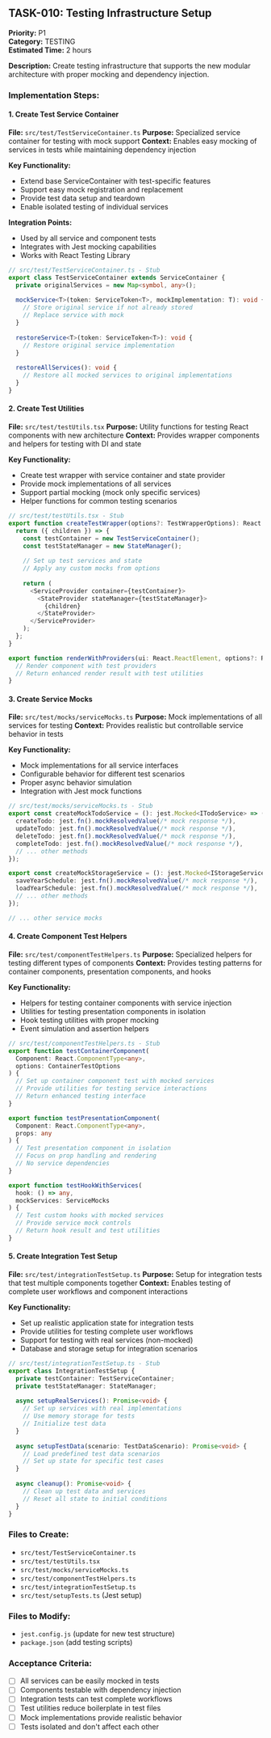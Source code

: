 

## TASK-010: Testing Infrastructure Setup
**Priority:** P1  
**Category:** TESTING  
**Estimated Time:** 2 hours

**Description:** Create testing infrastructure that supports the new modular architecture with proper mocking and dependency injection.

### Implementation Steps:

#### 1. Create Test Service Container
**File:** `src/test/TestServiceContainer.ts`
**Purpose:** Specialized service container for testing with mock support
**Context:** Enables easy mocking of services in tests while maintaining dependency injection

**Key Functionality:**
- Extend base ServiceContainer with test-specific features
- Support easy mock registration and replacement
- Provide test data setup and teardown
- Enable isolated testing of individual services

**Integration Points:**
- Used by all service and component tests
- Integrates with Jest mocking capabilities
- Works with React Testing Library

```typescript
// src/test/TestServiceContainer.ts - Stub
export class TestServiceContainer extends ServiceContainer {
  private originalServices = new Map<symbol, any>();
  
  mockService<T>(token: ServiceToken<T>, mockImplementation: T): void {
    // Store original service if not already stored
    // Replace service with mock
  }
  
  restoreService<T>(token: ServiceToken<T>): void {
    // Restore original service implementation
  }
  
  restoreAllServices(): void {
    // Restore all mocked services to original implementations
  }
}
```

#### 2. Create Test Utilities
**File:** `src/test/testUtils.tsx`
**Purpose:** Utility functions for testing React components with new architecture
**Context:** Provides wrapper components and helpers for testing with DI and state

**Key Functionality:**
- Create test wrapper with service container and state provider
- Provide mock implementations of all services
- Support partial mocking (mock only specific services)
- Helper functions for common testing scenarios

```typescript
// src/test/testUtils.tsx - Stub
export function createTestWrapper(options?: TestWrapperOptions): React.FC<{ children: React.ReactNode }> {
  return ({ children }) => {
    const testContainer = new TestServiceContainer();
    const testStateManager = new StateManager();
    
    // Set up test services and state
    // Apply any custom mocks from options
    
    return (
      <ServiceProvider container={testContainer}>
        <StateProvider stateManager={testStateManager}>
          {children}
        </StateProvider>
      </ServiceProvider>
    );
  };
}

export function renderWithProviders(ui: React.ReactElement, options?: RenderOptions) {
  // Render component with test providers
  // Return enhanced render result with test utilities
}
```

#### 3. Create Service Mocks
**File:** `src/test/mocks/serviceMocks.ts`
**Purpose:** Mock implementations of all services for testing
**Context:** Provides realistic but controllable service behavior in tests

**Key Functionality:**
- Mock implementations for all service interfaces
- Configurable behavior for different test scenarios
- Proper async behavior simulation
- Integration with Jest mock functions

```typescript
// src/test/mocks/serviceMocks.ts - Stub
export const createMockTodoService = (): jest.Mocked<ITodoService> => ({
  createTodo: jest.fn().mockResolvedValue(/* mock response */),
  updateTodo: jest.fn().mockResolvedValue(/* mock response */),
  deleteTodo: jest.fn().mockResolvedValue(/* mock response */),
  completeTodo: jest.fn().mockResolvedValue(/* mock response */),
  // ... other methods
});

export const createMockStorageService = (): jest.Mocked<IStorageService> => ({
  saveYearSchedule: jest.fn().mockResolvedValue(/* mock response */),
  loadYearSchedule: jest.fn().mockResolvedValue(/* mock response */),
  // ... other methods
});

// ... other service mocks
```

#### 4. Create Component Test Helpers
**File:** `src/test/componentTestHelpers.ts`
**Purpose:** Specialized helpers for testing different types of components
**Context:** Provides testing patterns for container components, presentation components, and hooks

**Key Functionality:**
- Helpers for testing container components with service injection
- Utilities for testing presentation components in isolation
- Hook testing utilities with proper mocking
- Event simulation and assertion helpers

```typescript
// src/test/componentTestHelpers.ts - Stub
export function testContainerComponent(
  Component: React.ComponentType<any>,
  options: ContainerTestOptions
) {
  // Set up container component test with mocked services
  // Provide utilities for testing service interactions
  // Return enhanced testing interface
}

export function testPresentationComponent(
  Component: React.ComponentType<any>,
  props: any
) {
  // Test presentation component in isolation
  // Focus on prop handling and rendering
  // No service dependencies
}

export function testHookWithServices(
  hook: () => any,
  mockServices: ServiceMocks
) {
  // Test custom hooks with mocked services
  // Provide service mock controls
  // Return hook result and test utilities
}
```

#### 5. Create Integration Test Setup
**File:** `src/test/integrationTestSetup.ts`
**Purpose:** Setup for integration tests that test multiple components together
**Context:** Enables testing of complete user workflows and component interactions

**Key Functionality:**
- Set up realistic application state for integration tests
- Provide utilities for testing complete user workflows
- Support for testing with real services (non-mocked)
- Database and storage setup for integration scenarios

```typescript
// src/test/integrationTestSetup.ts - Stub
export class IntegrationTestSetup {
  private testContainer: TestServiceContainer;
  private testStateManager: StateManager;
  
  async setupRealServices(): Promise<void> {
    // Set up services with real implementations
    // Use memory storage for tests
    // Initialize test data
  }
  
  async setupTestData(scenario: TestDataScenario): Promise<void> {
    // Load predefined test data scenarios
    // Set up state for specific test cases
  }
  
  async cleanup(): Promise<void> {
    // Clean up test data and services
    // Reset all state to initial conditions
  }
}
```

### Files to Create:
- `src/test/TestServiceContainer.ts`
- `src/test/testUtils.tsx`
- `src/test/mocks/serviceMocks.ts`
- `src/test/componentTestHelpers.ts`
- `src/test/integrationTestSetup.ts`
- `src/test/setupTests.ts` (Jest setup)

### Files to Modify:
- `jest.config.js` (update for new test structure)
- `package.json` (add testing scripts)

### Acceptance Criteria:
- [ ] All services can be easily mocked in tests
- [ ] Components testable with dependency injection
- [ ] Integration tests can test complete workflows
- [ ] Test utilities reduce boilerplate in test files
- [ ] Mock implementations provide realistic behavior
- [ ] Tests isolated and don't affect each other
